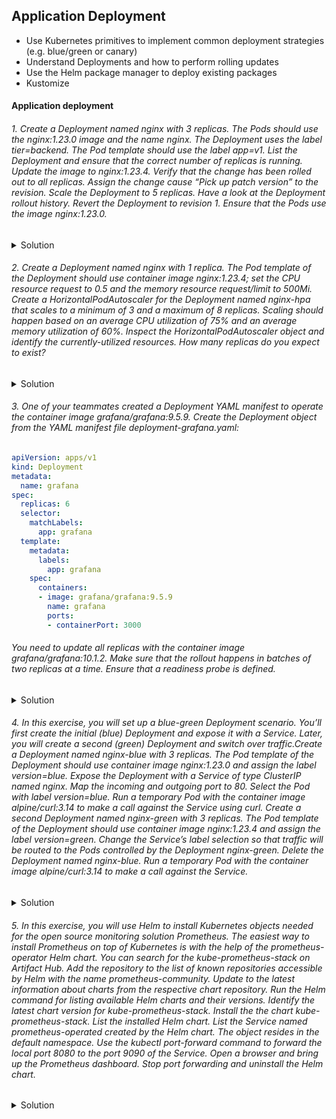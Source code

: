 ## Application Deployment
- Use Kubernetes primitives to implement common deployment strategies (e.g. blue/green or canary) 
- Understand Deployments and how to perform rolling updates
- Use the Helm package manager to deploy existing packages
- Kustomize

#### Application deployment


###### 1. Create a Deployment named nginx with 3 replicas. The Pods should use the nginx:1.23.0 image and the name nginx. The Deployment uses the label tier=backend. The Pod template should use the label app=v1. List the Deployment and ensure that the correct number of replicas is running. Update the image to nginx:1.23.4. Verify that the change has been rolled out to all replicas. Assign the change cause “Pick up patch version” to the revision. Scale the Deployment to 5 replicas. Have a look at the Deployment rollout history. Revert the Deployment to revision 1. Ensure that the Pods use the image nginx:1.23.0.
<details>
<summary> Solution</summary>

```

```
</details>

###### 2. Create a Deployment named nginx with 1 replica. The Pod template of the Deployment should use container image nginx:1.23.4; set the CPU resource request to 0.5 and the memory resource request/limit to 500Mi. Create a HorizontalPodAutoscaler for the Deployment named nginx-hpa that scales to a minimum of 3 and a maximum of 8 replicas. Scaling should happen based on an average CPU utilization of 75% and an average memory utilization of 60%. Inspect the HorizontalPodAutoscaler object and identify the currently-utilized resources. How many replicas do you expect to exist?
<details>
<summary> Solution</summary>

```

```
</details>

###### 3. One of your teammates created a Deployment YAML manifest to operate the container image grafana/grafana:9.5.9. Create the Deployment object from the YAML manifest file deployment-grafana.yaml:
```YAML
apiVersion: apps/v1
kind: Deployment
metadata:
  name: grafana
spec:
  replicas: 6
  selector:
    matchLabels:
      app: grafana
  template:
    metadata:
      labels:
        app: grafana
    spec:
      containers:
      - image: grafana/grafana:9.5.9
        name: grafana
        ports:
        - containerPort: 3000
```
###### You need to update all replicas with the container image grafana/grafana:10.1.2. Make sure that the rollout happens in batches of two replicas at a time. Ensure that a readiness probe is defined.
<details>
<summary> Solution</summary>

```

```
</details>

###### 4. In this exercise, you will set up a blue-green Deployment scenario. You’ll first create the initial (blue) Deployment and expose it with a Service. Later, you will create a second (green) Deployment and switch over traffic.Create a Deployment named nginx-blue with 3 replicas. The Pod template of the Deployment should use container image nginx:1.23.0 and assign the label version=blue. Expose the Deployment with a Service of type ClusterIP named nginx. Map the incoming and outgoing port to 80. Select the Pod with label version=blue. Run a temporary Pod with the container image alpine/curl:3.14 to make a call against the Service using curl. Create a second Deployment named nginx-green with 3 replicas. The Pod template of the Deployment should use container image nginx:1.23.4 and assign the label version=green. Change the Service’s label selection so that traffic will be routed to the Pods controlled by the Deployment nginx-green. Delete the Deployment named nginx-blue. Run a temporary Pod with the container image alpine/curl:3.14 to make a call against the Service.
<details>
<summary> Solution</summary>

```

```
</details>

###### 5. In this exercise, you will use Helm to install Kubernetes objects needed for the open source monitoring solution Prometheus. The easiest way to install Prometheus on top of Kubernetes is with the help of the prometheus-operator Helm chart. You can search for the kube-prometheus-stack on Artifact Hub. Add the repository to the list of known repositories accessible by Helm with the name prometheus-community. Update to the latest information about charts from the respective chart repository. Run the Helm command for listing available Helm charts and their versions. Identify the latest chart version for kube-prometheus-stack. Install the the chart kube-prometheus-stack. List the installed Helm chart. List the Service named prometheus-operated created by the Helm chart. The object resides in the default namespace. Use the kubectl port-forward command to forward the local port 8080 to the port 9090 of the Service. Open a browser and bring up the Prometheus dashboard. Stop port forwarding and uninstall the Helm chart.
<details>
<summary> Solution</summary>

```

```
</details>